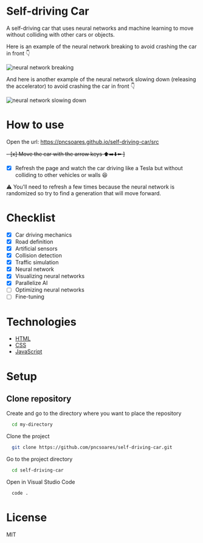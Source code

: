 # Self-driving Car

A self-driving car that uses neural networks and machine learning to move without colliding with other cars or objects.

Here is an example of the neural network breaking to avoid crashing the car in front 👇

![neural network breaking](./.github/neural-network-break.gif)

And here is another example of the neural network slowing down (releasing the accelerator) to avoid crashing the car in front 👇

![neural network slowing down](./.github/neural-network-slow-down.gif)

# How to use

Open the url: https://pncsoares.github.io/self-driving-car/src

<s>- [x] Move the car with the arrow keys ⬆️➡️⬇️⬅️ ]</s>
- [x] Refresh the page and watch the car driving like a Tesla but without colliding to other vehicles or walls 😆

⚠️ You'll need to refresh a few times because the neural network is randomized so try to find a generation that will move forward.

# Checklist

- [x] Car driving mechanics
- [x] Road definition
- [x] Artificial sensors
- [x] Collision detection
- [x] Traffic simulation
- [x] Neural network
- [x] Visualizing neural networks
- [x] Parallelize AI
- [ ] Optimizing neural networks
- [ ] Fine-tuning

# Technologies

- [HTML](https://developer.mozilla.org/en-US/docs/Web/HTML)
- [CSS](https://developer.mozilla.org/en-US/docs/Web/CSS)
- [JavaScript](https://developer.mozilla.org/en-US/docs/Web/JavaScript)

# Setup

## Clone repository

Create and go to the directory where you want to place the repository

```bash
  cd my-directory
```

Clone the project

```bash
  git clone https://github.com/pncsoares/self-driving-car.git
```

Go to the project directory

```bash
  cd self-driving-car
```

Open in Visual Studio Code

```bash
  code .
```

# License

MIT